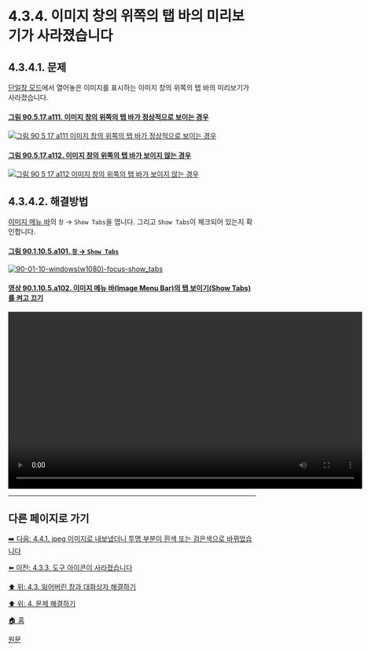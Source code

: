 # 4.3.4. 이미지 창의 위쪽의 탭 바의 미리보기가 사라졌습니다

## 4.3.4.1. 문제
[단일창 모드](./03-02-00-main-window.md)에서 열어놓은 이미지를 표시하는 이미지 창의 위쪽의 탭 바의 미리보기가 사라졌습니다.

#### [그림 90.5.17.a111. 이미지 창의 위쪽의 탭 바가 정상적으로 보이는 경우](https://wonder13662.github.io/gimp/2.10.36_ko/90-05-17-image_tab_bar.html#%EA%B7%B8%EB%A6%BC-90517a111-%EC%9D%B4%EB%AF%B8%EC%A7%80-%EC%B0%BD%EC%9D%98-%EC%9C%84%EC%AA%BD%EC%9D%98-%ED%83%AD-%EB%B0%94%EA%B0%80-%EC%A0%95%EC%83%81%EC%A0%81%EC%9C%BC%EB%A1%9C-%EB%B3%B4%EC%9D%B4%EB%8A%94-%EA%B2%BD%EC%9A%B0)
[![그림 90 5 17 a111  이미지 창의 위쪽의 탭 바가 정상적으로 보이는 경우](https://github.com/wonder13662/gimp/assets/15767104/3ccba78d-28a9-422a-b0d4-82c7873843d3)](https://wonder13662.github.io/gimp/2.10.36_ko/90-05-17-image_tab_bar.html#%EA%B7%B8%EB%A6%BC-90517a111-%EC%9D%B4%EB%AF%B8%EC%A7%80-%EC%B0%BD%EC%9D%98-%EC%9C%84%EC%AA%BD%EC%9D%98-%ED%83%AD-%EB%B0%94%EA%B0%80-%EC%A0%95%EC%83%81%EC%A0%81%EC%9C%BC%EB%A1%9C-%EB%B3%B4%EC%9D%B4%EB%8A%94-%EA%B2%BD%EC%9A%B0)

#### [그림 90.5.17.a112. 이미지 창의 위쪽의 탭 바가 보이지 않는 경우](https://wonder13662.github.io/gimp/2.10.36_ko/90-05-17-image_tab_bar.html#%EA%B7%B8%EB%A6%BC-90517a112-%EC%9D%B4%EB%AF%B8%EC%A7%80-%EC%B0%BD%EC%9D%98-%EC%9C%84%EC%AA%BD%EC%9D%98-%ED%83%AD-%EB%B0%94%EA%B0%80-%EB%B3%B4%EC%9D%B4%EC%A7%80-%EC%95%8A%EB%8A%94-%EA%B2%BD%EC%9A%B0)
[![그림 90 5 17 a112  이미지 창의 위쪽의 탭 바가 보이지 않는 경우](https://github.com/wonder13662/gimp/assets/15767104/47816aca-1b82-4149-86ca-46d06faa984d)](https://wonder13662.github.io/gimp/2.10.36_ko/90-05-17-image_tab_bar.html#%EA%B7%B8%EB%A6%BC-90517a112-%EC%9D%B4%EB%AF%B8%EC%A7%80-%EC%B0%BD%EC%9D%98-%EC%9C%84%EC%AA%BD%EC%9D%98-%ED%83%AD-%EB%B0%94%EA%B0%80-%EB%B3%B4%EC%9D%B4%EC%A7%80-%EC%95%8A%EB%8A%94-%EA%B2%BD%EC%9A%B0)

## 4.3.4.2. 해결방법
[이미지 메뉴 바](./03-02-02-02-image-menu.md)의 `창` → `Show Tabs`을 엽니다. 그리고 `Show Tabs`이 체크되어 있는지 확인합니다.

#### [그림 90.1.10.5.a101. `창` → `Show Tabs`](https://wonder13662.github.io/gimp/2.10.36_ko/90-01-10-windowsx-05-show_tabs.html#%EA%B7%B8%EB%A6%BC-901105a101-%EC%B0%BD--show-tabs)
[![90-01-10-windows(w1080)-focus-show_tabs](https://github.com/wonder13662/gimp/assets/15767104/a143c671-190a-4982-9f45-3c87a171e616)](https://wonder13662.github.io/gimp/2.10.36_ko/90-01-10-windowsx-05-show_tabs.html#%EA%B7%B8%EB%A6%BC-901105a101-%EC%B0%BD--show-tabs)

#### [영상 90.1.10.5.a102. 이미지 메뉴 바(Image Menu Bar)의 탭 보이기(Show Tabs)를 켜고 끄기](https://wonder13662.github.io/gimp/2.10.36_ko/90-01-10-windowsx-05-show_tabs.html#%EC%98%81%EC%83%81-901105a102-%EC%9D%B4%EB%AF%B8%EC%A7%80-%EB%A9%94%EB%89%B4-%EB%B0%94image-menu-bar%EC%9D%98-%ED%83%AD-%EB%B3%B4%EC%9D%B4%EA%B8%B0show-tabs%EB%A5%BC-%EC%BC%9C%EA%B3%A0-%EB%81%84%EA%B8%B0)
<video controls="controls" width="720" environment="MacOS:Sonoma 14.2.1 GIMP 2.10.36" src="https://github.com/wonder13662/gimp/assets/15767104/b56f399f-7a32-40d8-92cc-76cdcd0336ee"></video>

***

## 다른 페이지로 가기

[➡️ 다음: 4.4.1. jpeg 이미지로 내보냈더니 투명 부분이 흰색 또는 검은색으로 바뀌었습니다](./04-04-01-i-am-exporting-to-a-jpeg-image-and-my-transparent-area-turned-white-or-black.md)

[⬅️ 이전: 4.3.3. 도구 아이콘이 사라졌습니다](./04-03-03-some-of-the-tool-icons-are-missing.md)

[⬆️ 위: 4.3. 잃어버린 창과 대화상자 해결하기](./04-03-00-how-to-fix-missing-windows-and-dialogs.md)

[⬆️ 위: 4. 문제 해결하기](./04-00-what-to-do-if-you-are-stuck.md)

[🏠 홈](./00-home.md)

[원문](https://docs.gimp.org/2.10/ko/gimp-stuck-missing-image-toolbar.html)